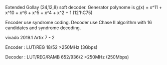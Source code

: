 Extended Gollay (24,12,8) soft decoder. Generator polynome is g(x) = x^11 + x^10 + x^6 + x^5 + x^4 + x^2 + 1 (12'hC75) 

Encoder use syndrome coding.
Decoder use Chase II algorithm with 16 candidates and syndrome decoding.

vivado 2019.1 Artix 7 - 2

Encoder : LUT/REG 	18/52 		>250MHz (3Gbps) 

Decoder : LUT/REG/RAMB 	652/936/2 	>250MHz (250Mbps) 
